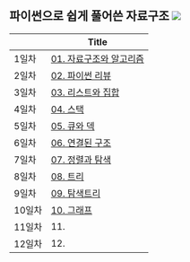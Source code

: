 ## 파이썬으로 쉽게 풀어쓴 자료구조 <img src="https://img.shields.io/badge/Python-3776AB?style=flat&logo=Python&logoColor=white"/>
| | Title | 
|-|-------|
| 1일차 | [01. 자료구조와 알고리즘](https://github.com/ChaCha0924/DATA-STRUCTURES-USING-PYTHON/blob/main/01.%20%EC%9E%90%EB%A3%8C%EA%B5%AC%EC%A1%B0%EC%99%80%20%EC%95%8C%EA%B3%A0%EB%A6%AC%EC%A6%98.ipynb) | 
| 2일차 | [02. 파이썬 리뷰](https://github.com/ChaCha0924/DATA-STRUCTURES-USING-PYTHON/blob/main/02.%20%ED%8C%8C%EC%9D%B4%EC%8D%AC%20%EB%A6%AC%EB%B7%B0.ipynb) | 
| 3일차 | [03. 리스트와 집합](https://github.com/ChaCha0924/DATA-STRUCTURES-USING-PYTHON/blob/main/03.%20%EB%A6%AC%EC%8A%A4%ED%8A%B8%EC%99%80%20%EC%A7%91%ED%95%A9.ipynb) | 
| 4일차 | [04. 스택](https://github.com/ChaCha0924/DATA-STRUCTURES-USING-PYTHON/blob/main/04.%20%EC%8A%A4%ED%83%9D.ipynb) | 
| 5일차 | [05. 큐와 덱](https://github.com/ChaCha0924/DATA-STRUCTURES-USING-PYTHON/blob/main/05.%20%ED%81%90%EC%99%80%20%EB%8D%B1.ipynb) | 
| 6일차 | [06. 연결된 구조](https://github.com/ChaCha0924/DATA-STRUCTURES-USING-PYTHON/blob/main/06.%20%EC%97%B0%EA%B2%B0%EB%90%9C%20%EA%B5%AC%EC%A1%B0.ipynb) | 
| 7일차 | [07. 정렬과 탐색](https://github.com/ChaCha0924/DATA-STRUCTURES-USING-PYTHON/blob/main/07.%20%EC%A0%95%EB%A0%AC%EA%B3%BC%20%ED%83%90%EC%83%89.ipynb) | 
| 8일차 | [08. 트리](https://github.com/ChaCha0924/DATA-STRUCTURES-USING-PYTHON/blob/main/08.%20%ED%8A%B8%EB%A6%AC.ipynb) |
| 9일차 | [09. 탐색트리](https://github.com/ChaCha0924/DATA-STRUCTURES-USING-PYTHON/blob/main/09.%20%ED%83%90%EC%83%89%ED%8A%B8%EB%A6%AC.ipynb) | 
| 10일차 | [10. 그래프](https://github.com/ChaCha0924/DATA-STRUCTURES-USING-PYTHON/blob/main/10.%20%EA%B7%B8%EB%9E%98%ED%94%84.ipynb) | 
| 11일차 | 11. | 
| 12일차 | 12. | 

